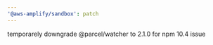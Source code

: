 ```yaml
---
'@aws-amplify/sandbox': patch
---
```


temporarely downgrade @parcel/watcher to 2.1.0 for npm 10.4 issue
